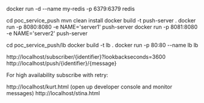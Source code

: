 docker run -d --name my-redis -p 6379:6379 redis

cd poc_service_push
mvn clean install
docker build -t push-server .
docker run -p 8080:8080 -e NAME='server1' push-server
docker run -p 8081:8080 -e NAME='server2' push-server

cd poc_service_push/lb
docker build -t lb .
docker run -p 80:80 --name lb lb

http://localhost/subscriber/{identifier}?lookbackseconds=3600
http://localhost/push/{identifier}/{message}

For high availability subscribe with retry:

http://localhost/kurt.html (open up developer console and monitor messages)
http://localhost/stina.html 